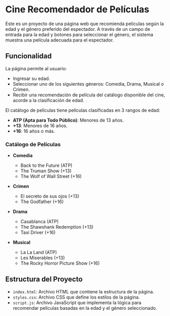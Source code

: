 # Cine Recomendador de Películas

Este es un proyecto de una página web que recomienda películas según la edad y el género preferido del espectador. A través de un campo de entrada para la edad y botones para seleccionar el género, el sistema muestra una película adecuada para el espectador.

## Funcionalidad

La página permite al usuario:
- Ingresar su edad.
- Seleccionar uno de los siguientes géneros: Comedia, Drama, Musical o Crimen.
- Recibir una recomendación de película del catálogo disponible del cine, acorde a la clasificación de edad.

El catálogo de películas tiene películas clasificadas en 3 rangos de edad:
- **ATP (Apta para Todo Público)**: Menores de 13 años.
- **+13**: Menores de 16 años.
- **+16**: 16 años o más.

### Catálogo de Películas

- **Comedia**
  - Back to the Future (ATP)
  - The Truman Show (+13)
  - The Wolf of Wall Street (+16)

- **Crimen**
  - El secreto de sus ojos (+13)
  - The Godfather (+16)

- **Drama**
  - Casablanca (ATP)
  - The Shawshank Redemption (+13)
  - Taxi Driver (+16)

- **Musical**
  - La La Land (ATP)
  - Les Miserables (+13)
  - The Rocky Horror Picture Show (+16)

## Estructura del Proyecto

- `index.html`: Archivo HTML que contiene la estructura de la página.
- `styles.css`: Archivo CSS que define los estilos de la página.
- `script.js`: Archivo JavaScript que implementa la lógica para recomendar películas basadas en la edad y el género seleccionado.

